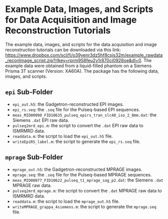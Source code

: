 # Example Data, Images, and Scripts for Data Acquisition and Image Reconstruction Tutorials
The example data, images, and scripts for the data acquisition and image reconstruction tutorials can be downloaded via this link: 
https://www.dropbox.com/scl/fi/o39yenr3dz5hf8csjs32m/example_rawdata_reconImage_script.zip?rlkey=rprm958feu2y1r870ci0928oe&dl=0.
The example data were obtained from a liquid-filled phantom on a Siemens Prisma 3T scanner (Version: XA60A).
The package has the following data, images, and scripts.
## `epi` Sub-Folder
* `epi_out.h5`: the Gadgetron-reconstructed EPI images.
* `epi_rs.seq`: the `.seq` file for the Pulseq-based EPI sequences.
* `meas_MID00090_FID10635_pulseq_epirs_tran_slc48_iso_2_8mm.dat`: the Siemens `.dat` EPI raw data.
* `pulseq2mrd_epi.m`: the script to convert the `.dat` EPI raw data to ISMRMRD data.
* `readdata.m`: the script to load the `epi_out.h5` file.
* `writeEpiRS_label.m`: the script to generate the `epi_rs.seq` file.
## `mprage` Sub-Folder
* `mprage_out.h5`: the Gadgetron-reconstructed MPRAGE images.
* `mprage.seq`: the `.seq` file for the Pulseq-based MPRAGE sequences.
* `meas_MID00077_FID10622_pulseq_t1_mprage_sag_p2.dat`: the Siemens `.dat` MPRAGE raw data.
* `pulseq2mrd_mprage.m`: the script to convert the `.dat` MPRAGE raw data to ISMRMRD data.
* `readdata.m`: the script to load the `mprage_out.h5` file.
* `writeMPRAGE_grappa_4siemens.m`: the script to generate the `mprage.seq` file.
